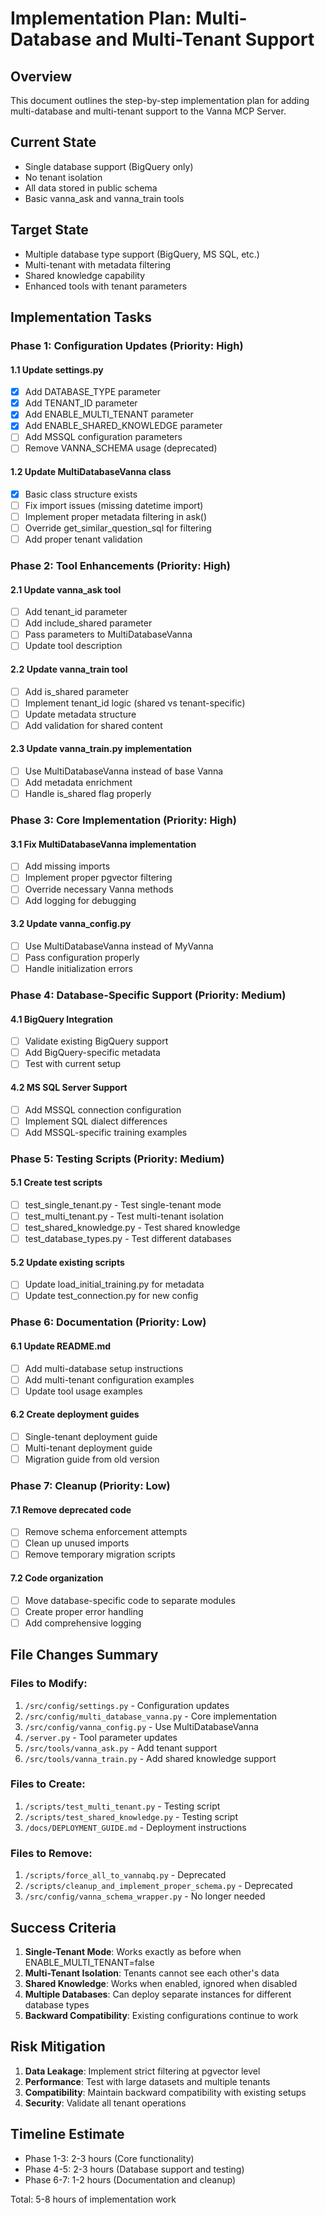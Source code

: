 # Implementation Plan: Multi-Database and Multi-Tenant Support

## Overview
This document outlines the step-by-step implementation plan for adding multi-database and multi-tenant support to the Vanna MCP Server.

## Current State
- Single database support (BigQuery only)
- No tenant isolation
- All data stored in public schema
- Basic vanna_ask and vanna_train tools

## Target State
- Multiple database type support (BigQuery, MS SQL, etc.)
- Multi-tenant with metadata filtering
- Shared knowledge capability
- Enhanced tools with tenant parameters

## Implementation Tasks

### Phase 1: Configuration Updates (Priority: High)

#### 1.1 Update settings.py
- [x] Add DATABASE_TYPE parameter
- [x] Add TENANT_ID parameter  
- [x] Add ENABLE_MULTI_TENANT parameter
- [x] Add ENABLE_SHARED_KNOWLEDGE parameter
- [ ] Add MSSQL configuration parameters
- [ ] Remove VANNA_SCHEMA usage (deprecated)

#### 1.2 Update MultiDatabaseVanna class
- [x] Basic class structure exists
- [ ] Fix import issues (missing datetime import)
- [ ] Implement proper metadata filtering in ask()
- [ ] Override get_similar_question_sql for filtering
- [ ] Add proper tenant validation

### Phase 2: Tool Enhancements (Priority: High)

#### 2.1 Update vanna_ask tool
- [ ] Add tenant_id parameter
- [ ] Add include_shared parameter
- [ ] Pass parameters to MultiDatabaseVanna
- [ ] Update tool description

#### 2.2 Update vanna_train tool  
- [ ] Add is_shared parameter
- [ ] Implement tenant_id logic (shared vs tenant-specific)
- [ ] Update metadata structure
- [ ] Add validation for shared content

#### 2.3 Update vanna_train.py implementation
- [ ] Use MultiDatabaseVanna instead of base Vanna
- [ ] Add metadata enrichment
- [ ] Handle is_shared flag properly

### Phase 3: Core Implementation (Priority: High)

#### 3.1 Fix MultiDatabaseVanna implementation
- [ ] Add missing imports
- [ ] Implement proper pgvector filtering
- [ ] Override necessary Vanna methods
- [ ] Add logging for debugging

#### 3.2 Update vanna_config.py
- [ ] Use MultiDatabaseVanna instead of MyVanna
- [ ] Pass configuration properly
- [ ] Handle initialization errors

### Phase 4: Database-Specific Support (Priority: Medium)

#### 4.1 BigQuery Integration
- [ ] Validate existing BigQuery support
- [ ] Add BigQuery-specific metadata
- [ ] Test with current setup

#### 4.2 MS SQL Server Support
- [ ] Add MSSQL connection configuration
- [ ] Implement SQL dialect differences
- [ ] Add MSSQL-specific training examples

### Phase 5: Testing Scripts (Priority: Medium)

#### 5.1 Create test scripts
- [ ] test_single_tenant.py - Test single-tenant mode
- [ ] test_multi_tenant.py - Test multi-tenant isolation
- [ ] test_shared_knowledge.py - Test shared knowledge
- [ ] test_database_types.py - Test different databases

#### 5.2 Update existing scripts
- [ ] Update load_initial_training.py for metadata
- [ ] Update test_connection.py for new config

### Phase 6: Documentation (Priority: Low)

#### 6.1 Update README.md
- [ ] Add multi-database setup instructions
- [ ] Add multi-tenant configuration examples
- [ ] Update tool usage examples

#### 6.2 Create deployment guides
- [ ] Single-tenant deployment guide
- [ ] Multi-tenant deployment guide
- [ ] Migration guide from old version

### Phase 7: Cleanup (Priority: Low)

#### 7.1 Remove deprecated code
- [ ] Remove schema enforcement attempts
- [ ] Clean up unused imports
- [ ] Remove temporary migration scripts

#### 7.2 Code organization
- [ ] Move database-specific code to separate modules
- [ ] Create proper error handling
- [ ] Add comprehensive logging

## File Changes Summary

### Files to Modify:
1. `/src/config/settings.py` - Configuration updates
2. `/src/config/multi_database_vanna.py` - Core implementation
3. `/src/config/vanna_config.py` - Use MultiDatabaseVanna
4. `/server.py` - Tool parameter updates
5. `/src/tools/vanna_ask.py` - Add tenant support
6. `/src/tools/vanna_train.py` - Add shared knowledge support

### Files to Create:
1. `/scripts/test_multi_tenant.py` - Testing script
2. `/scripts/test_shared_knowledge.py` - Testing script
3. `/docs/DEPLOYMENT_GUIDE.md` - Deployment instructions

### Files to Remove:
1. `/scripts/force_all_to_vannabq.py` - Deprecated
2. `/scripts/cleanup_and_implement_proper_schema.py` - Deprecated
3. `/src/config/vanna_schema_wrapper.py` - No longer needed

## Success Criteria

1. **Single-Tenant Mode**: Works exactly as before when ENABLE_MULTI_TENANT=false
2. **Multi-Tenant Isolation**: Tenants cannot see each other's data
3. **Shared Knowledge**: Works when enabled, ignored when disabled
4. **Multiple Databases**: Can deploy separate instances for different database types
5. **Backward Compatibility**: Existing configurations continue to work

## Risk Mitigation

1. **Data Leakage**: Implement strict filtering at pgvector level
2. **Performance**: Test with large datasets and multiple tenants
3. **Compatibility**: Maintain backward compatibility with existing setups
4. **Security**: Validate all tenant operations

## Timeline Estimate

- Phase 1-3: 2-3 hours (Core functionality)
- Phase 4-5: 2-3 hours (Database support and testing)
- Phase 6-7: 1-2 hours (Documentation and cleanup)

Total: 5-8 hours of implementation work